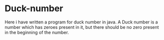 # Duck-number
Here i have written a program for duck number in java. A Duck number is a number which has zeroes present in it, but there should be no zero present in the beginning of the number. 
